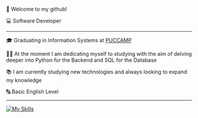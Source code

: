 <p>👋 Welcome to my github!</p>

<p>💻 Software Developer</p>
<hr>

<p>🎓 Graduating in Information Systems at <a href="https://www.puc-campinas.edu.br/#" target="blank_">PUCCAMP</a></p>
<p>👨‍💻 At the moment I am dedicating myself to studying with the aim of delving deeper into Python for the Backend and SQL for the Database</p>
<p>📚 I am currently studying new technologies and always looking to expand my knowledge</p>
<p>🔠 Basic English Level</p>
<hr>

[![My Skills](https://skillicons.dev/icons?i=py,mysql,git,notion&perline=10)](https://skillicons.dev)

<!---
matheuschagasb/matheuschagasb is a ✨ special ✨ repository because its `README.md` (this file) appears on your GitHub profile.
You can click the Preview link to take a look at your changes.
--->

